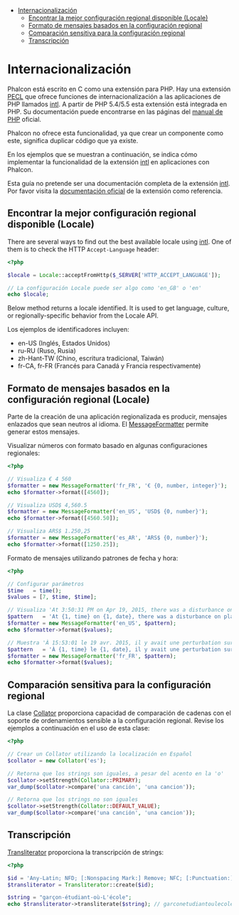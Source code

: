 <div class='article-menu'>
  <ul>
    <li>
      <a href="#overview">Internacionalización</a> 
      <ul>
        <li>
          <a href="#best-locale">Encontrar la mejor configuración regional disponible (Locale)</a>
        </li>
        <li>
          <a href="#formatting-messages">Formato de mensajes basados en la configuración regional</a>
        </li>
        <li>
          <a href="#locale-comparison">Comparación sensitiva para la configuración regional</a>
        </li>
        <li>
          <a href="#transliteration">Transcripción</a>
        </li>
      </ul>
    </li>
  </ul>
</div>

<a name='overview'></a>

# Internacionalización

Phalcon está escrito en C como una extensión para PHP. Hay una extensión [PECL](http://pecl.php.net/package/intl) que ofrece funciones de internacionalización a las aplicaciones de PHP llamados [intl](http://pecl.php.net/package/intl). A partir de PHP 5.4/5.5 esta extensión está integrada en PHP. Su documentación puede encontrarse en las páginas del [manual de PHP](http://www.php.net/manual/en/intro.intl.php) oficial.

Phalcon no ofrece esta funcionalidad, ya que crear un componente como este, significa duplicar código que ya existe.

En los ejemplos que se muestran a continuación, se indica cómo implementar la funcionalidad de la extensión [intl](http://pecl.php.net/package/intl) en aplicaciones con Phalcon.

<div class="alert alert-warning">
    <p>
        Esta guía no pretende ser una documentación completa de la extensión <a href="http://pecl.php.net/package/intl">intl</a>. Por favor visita la <a href="http://www.php.net/manual/en/book.intl.php">documentación oficial</a> de la extensión como referencia. 
    </p>
</div>

<a name='best-locale'></a>

## Encontrar la mejor configuración regional disponible (Locale)

There are several ways to find out the best available locale using [intl](http://pecl.php.net/package/intl). One of them is to check the HTTP `Accept-Language` header:

```php
<?php

$locale = Locale::acceptFromHttp($_SERVER['HTTP_ACCEPT_LANGUAGE']);

// La configuración Locale puede ser algo como 'en_GB' o 'en'
echo $locale;
```

Below method returns a locale identified. It is used to get language, culture, or regionally-specific behavior from the Locale API.

Los ejemplos de identificadores incluyen:

* en-US (Inglés, Estados Unidos)
* ru-RU (Ruso, Rusia)
* zh-Hant-TW (Chino, escritura tradicional, Taiwán)
* fr-CA, fr-FR (Francés para Canadá y Francia respectivamente)

<a name='formatting-messages'></a>

## Formato de mensajes basados en la configuración regional (Locale)

Parte de la creación de una aplicación regionalizada es producir, mensajes enlazados que sean neutros al idioma. El [MessageFormatter](http://www.php.net/manual/en/class.messageformatter.php) permite generar estos mensajes.

Visualizar números con formato basado en algunas configuraciones regionales:

```php
<?php

// Visualiza € 4 560
$formatter = new MessageFormatter('fr_FR', '€ {0, number, integer}');
echo $formatter->format([4560]);

// Visualiza USD$ 4,560.5
$formatter = new MessageFormatter('en_US', 'USD$ {0, number}');
echo $formatter->format([4560.50]);

// Visualiza ARS$ 1.250,25
$formatter = new MessageFormatter('es_AR', 'ARS$ {0, number}');
echo $formatter->format([1250.25]);
```

Formato de mensajes utilizando patrones de fecha y hora:

```php
<?php

// Configurar parámetros
$time   = time();
$values = [7, $time, $time];

// Visualiza 'At 3:50:31 PM on Apr 19, 2015, there was a disturbance on planet 7.'
$pattern   = 'At {1, time} on {1, date}, there was a disturbance on planet {0, number}.';
$formatter = new MessageFormatter('en_US', $pattern);
echo $formatter->format($values);

// Muestra 'À 15:53:01 le 19 avr. 2015, il y avait une perturbation sur la planète 7.'
$pattern   = 'À {1, time} le {1, date}, il y avait une perturbation sur la planète {0, number}.';
$formatter = new MessageFormatter('fr_FR', $pattern);
echo $formatter->format($values);
```

<a name='locale-comparison'></a>

## Comparación sensitiva para la configuración regional

La clase [Collator](http://www.php.net/manual/en/class.collator.php) proporciona capacidad de comparación de cadenas con el soporte de ordenamientos sensible a la configuración regional. Revise los ejemplos a continuación en el uso de esta clase:

```php
<?php

// Crear un Collator utilizando la localización en Español
$collator = new Collator('es');

// Retorna que los strings son iguales, a pesar del acento en la 'o'
$collator->setStrength(Collator::PRIMARY);
var_dump($collator->compare('una canción', 'una cancion'));

// Retorna que los strings no son iguales
$collator->setStrength(Collator::DEFAULT_VALUE);
var_dump($collator->compare('una canción', 'una cancion'));
```

<a name='transliteration'></a>

## Transcripción

[Transliterator](http://www.php.net/manual/en/class.transliterator.php) proporciona la transcripción de strings:

```php
<?php

$id = 'Any-Latin; NFD; [:Nonspacing Mark:] Remove; NFC; [:Punctuation:] Remove; Lower();';
$transliterator = Transliterator::create($id);

$string = "garçon-étudiant-où-L'école";
echo $transliterator->transliterate($string); // garconetudiantoulecole
```